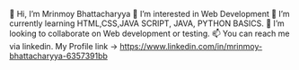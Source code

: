 👋 Hi, I’m Mrinmoy Bhattacharyya
👀 I’m interested in Web Development
🌱 I’m currently learning HTML,CSS,JAVA SCRIPT, JAVA, PYTHON BASICS.
💞️ I’m looking to collaborate on Web development or testing.
📫 You can reach me via linkedin.  My Profile link -> https://www.linkedin.com/in/mrinmoy-bhattacharyya-6357391bb
